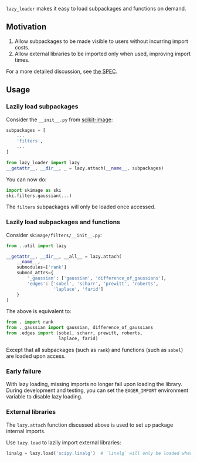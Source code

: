 `lazy_loader` makes it easy to load subpackages and functions on demand.

## Motivation

1. Allow subpackages to be made visible to users without incurring import costs.
2. Allow external libraries to be imported only when used, improving import times.

For a more detailed discussion, see [the SPEC](https://scientific-python.org/specs/spec-0001/).

## Usage

### Lazily load subpackages

Consider the `__init__.py` from [scikit-image](https://scikit-image.org):

```python
subpackages = [
    ...
    'filters',
    ...
]

from lazy_loader import lazy
__getattr__, __dir__, _ = lazy.attach(__name__, subpackages)
```

You can now do:

```python
import skimage as ski
ski.filters.gaussian(...)
```

The `filters` subpackages will only be loaded once accessed.

### Lazily load subpackages and functions

Consider `skimage/filters/__init__.py`:

```python
from ..util import lazy

__getattr__, __dir__, __all__ = lazy.attach(
    __name__,
    submodules=['rank']
    submod_attrs={
        '_gaussian': ['gaussian', 'difference_of_gaussians'],
        'edges': ['sobel', 'scharr', 'prewitt', 'roberts',
                  'laplace', 'farid']
    }
)
```

The above is equivalent to:

```python
from . import rank
from ._gaussian import gaussian, difference_of_gaussians
from .edges import (sobel, scharr, prewitt, roberts,
                    laplace, farid)
```

Except that all subpackages (such as `rank`) and functions (such as `sobel`) are loaded upon access.

### Early failure

With lazy loading, missing imports no longer fail upon loading the
library.  During development and testing, you can set the `EAGER_IMPORT`
environment variable to disable lazy loading.

### External libraries

The `lazy.attach` function discussed above is used to set up package
internal imports.

Use `lazy.load` to lazily import external libraries:

```python
linalg = lazy.load('scipy.linalg')  # `linalg` will only be loaded when accessed
```
